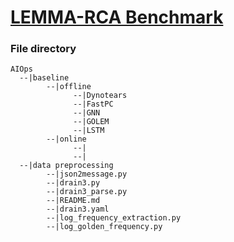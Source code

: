# [LEMMA-RCA Benchmark](https://lemma-rca.github.io/)


### File directory

```
AIOps
  --|baseline
        --|offline
              --|Dynotears
              --|FastPC
              --|GNN
              --|GOLEM
              --|LSTM
        --|online
              --|
              --|
  --|data preprocessing
        --|json2message.py
        --|drain3.py
        --|drain3_parse.py
        --|README.md
        --|drain3.yaml
        --|log_frequency_extraction.py
        --|log_golden_frequency.py
```
###
